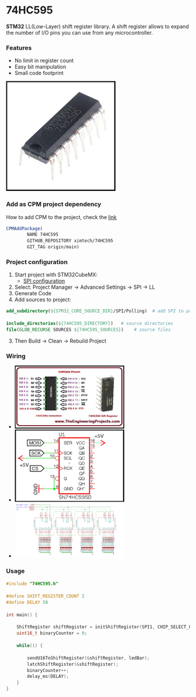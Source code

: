 # 74HC595

**STM32** LL(Low-Layer) shift register library. 
A shift register allows to expand the number of I/O pins you can use from any microcontroller.

### Features

- No limit in register count
- Easy bit manipulation
- Small code footprint

<img src="https://github.com/ximtech/74HC595/blob/main/example/view.PNG" alt="image" width="300"/>

### Add as CPM project dependency

How to add CPM to the project, check the [link](https://github.com/cpm-cmake/CPM.cmake)

```cmake
CPMAddPackage(
        NAME 74HC595
        GITHUB_REPOSITORY ximtech/74HC595
        GIT_TAG origin/main)
```

### Project configuration

1. Start project with STM32CubeMX:
    * [SPI configuration](https://github.com/ximtech/74HC595/blob/main/example/config.PNG)
2. Select: Project Manager -> Advanced Settings -> SPI -> LL
3. Generate Code
4. Add sources to project:
```cmake
add_subdirectory(${STM32_CORE_SOURCE_DIR}/SPI/Polling)  # add SPI to project

include_directories(${74HC595_DIRECTORY})   # source directories
file(GLOB_RECURSE SOURCES ${74HC595_SOURCES})    # source files
```

3. Then Build -> Clean -> Rebuild Project

### Wiring

- <img src="https://github.com/ximtech/74HC595/blob/main/example/wiring_1.PNG" alt="image" width="300"/>
- <img src="https://github.com/ximtech/74HC595/blob/main/example/wiring_2.PNG" alt="image" width="300"/>
- <img src="https://github.com/ximtech/74HC595/blob/main/example/wiring_3.PNG" alt="image" width="300"/>

### Usage
```c
#include "74HC595.h"

#define SHIFT_REGISTER_COUNT 2
#define DELAY 50

int main() {
    
    ShiftRegister shiftRegister = initShiftRegister(SPI1, CHIP_SELECT_GPIO_Port, CHIP_SELECT_Pin, SHIFT_REGISTER_COUNT, REG_RESET_GPIO_Port, REG_RESET_Pin);
    uint16_t binaryCounter = 0;
    
    while(1) {
        
        sendU16ToShiftRegister(&shiftRegister, ledBar);
        latchShiftRegister(&shiftRegister);
        binaryCounter++;
        delay_ms(DELAY);
    }
}
```
